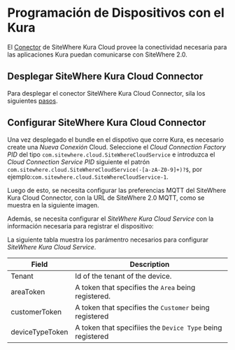 # Programación de Dispositivos con el Kura

El [Conector](https://github.com/sitewhere/sitewhere-kura) de SiteWhere Kura Cloud provee
la conectividad necesaria para las aplicaciones Kura puedan comunicarse con SiteWhere 2.0.

## Desplegar SiteWhere Kura Cloud Connector

Para desplegar el conector SiteWhere Kura Cloud Connector, sila los siguientes
[pasos](https://eclipse.github.io/kura/dev/deploying-bundles.html).

## Configurar SiteWhere Kura Cloud Connector

Una vez desplegado el bundle en el dispotivo que corre Kura, es necesario create una _Nueva Conexión_ Cloud.
Seleccione el _Cloud Connection Factory PID_ del tipo `com.sitewhere.cloud.SiteWhereCloudService` e introduzca
el _Cloud Connection Service PID_ siguiente el patrón `com.sitewhere.cloud.SiteWhereCloudService(-[a-zA-Z0-9]+)?$`, por
ejemplo:`com.sitewhere.cloud.SiteWhereCloudService-1`.

<InlineImage src="/images/guide/kura-new-connector.png" caption="SiteWhere Kura MQTT Settings"/>

Luego de esto, se necesita configurar las preferencias MQTT del SiteWhere Kura Cloud Connector,
con la URL de SiteWhere 2.0 MQTT, como se muestra en la siguiente imagen.

<InlineImage src="/images/guide/kura-mqtt.png" caption="SiteWhere Kura MQTT Settings"/>

Además, se necesita configurar el _SiteWhere Kura Cloud Service_ con la información
necesaria para registrar el dispositivo:

<InlineImage src="/images/guide/kura-cloud.png" caption="SiteWhere Kura Cloud Connector"/>

La siguiente tabla muestra los parámentro necesarios para configurar _SiteWhere Kura Cloud Service_.

| Field           | Description                                                |
| --------------- | ---------------------------------------------------------- |
| Tenant          | Id of the tenant of the device.                            |
| areaToken       | A token that specifies the `Area` being registered.        |
| customerToken   | A token that specifies the `Customer` being registered     |
| deviceTypeToken | A token that specifiies the `Device Type` being registered |

